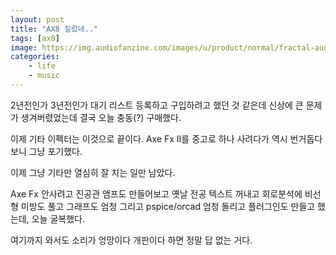 ```yaml
---
layout: post
title: "AX8 질렀네.."
tags: [ax8]
image: https://img.audiofanzine.com/images/u/product/normal/fractal-audio-systems-ax8-244920.jpg
categories:
    - life
    - music
---
```


2년전인가 3년전인가 대기 리스트 등록하고 구입하려고 했던 것 같은데 신상에 큰 문제가 생겨버렸었는데 결국 오늘 충동(?) 구매했다.

이제 기타 이펙터는 이것으로 끝이다. Axe Fx II를 중고로 하나 사려다가 역시 번거돕다보니 그냥 포기했다. 

이제 그냥 기타만 열심히 잘 치는 일만 남았다. 

Axe Fx 안사려고 진공관 앰프도 만들어보고 옛날 전공 텍스트 꺼내고 회로분석에 비선형 미방도 풀고 그래프도 엄청 그리고 pspice/orcad 엄청 돌리고 플러그인도 만들고 했는데, 오늘 굴복했다. 

여기까지 와서도 소리가 엉망이다 개판이다 하면 정말 답 없는 거다.